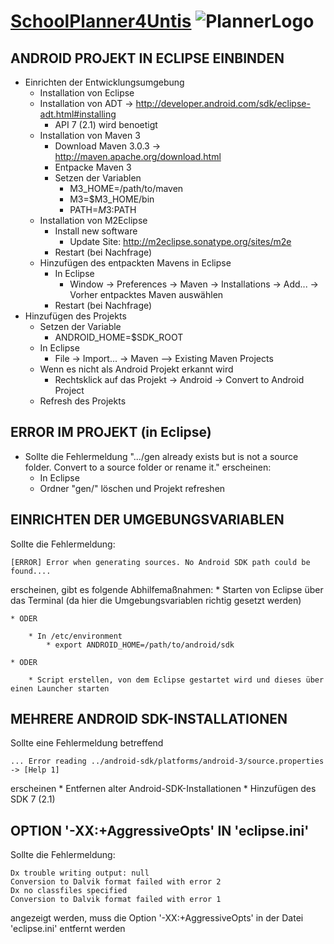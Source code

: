 [SchoolPlanner4Untis](http://www.schoolplanner.at/) ![PlannerLogo](http://www.schoolplanner.at/wordpress/wp-content/themes/notepad-theme/img/logo.png)
==================================================

ANDROID PROJEKT IN ECLIPSE EINBINDEN
------------------------------------

* Einrichten der Entwicklungsumgebung
	* Installation von Eclipse
	* Installation von ADT
		-> http://developer.android.com/sdk/eclipse-adt.html#installing
		* API 7 (2.1) wird benoetigt
	* Installation von Maven 3
		* Download Maven 3.0.3
			-> http://maven.apache.org/download.html
		* Entpacke Maven 3
		* Setzen der Variablen
			* M3_HOME=/path/to/maven
			* M3=$M3_HOME/bin
			* PATH=$M3:$PATH
	* Installation von M2Eclipse
		* Install new software
			* Update Site: http://m2eclipse.sonatype.org/sites/m2e
		* Restart (bei Nachfrage)
	* Hinzufügen des entpackten Mavens in Eclipse
		* In Eclipse
			* Window -> Preferences -> Maven -> Installations -> Add... -> Vorher entpacktes Maven auswählen
		* Restart (bei Nachfrage)
* Hinzufügen des Projekts
	* Setzen der Variable
		* ANDROID_HOME=$SDK_ROOT
	* In Eclipse
		* File -> Import... -> Maven --> Existing Maven Projects
	* Wenn es nicht als Android Projekt erkannt wird
		* Rechtsklick auf das Projekt -> Android -> Convert to Android Project
	* Refresh des Projekts

ERROR IM PROJEKT (in Eclipse)
-----------------------------

* Sollte die Fehlermeldung ".../gen already exists but is not a source folder. Convert to a source folder or rename it." erscheinen:
	* In Eclipse
	* Ordner "gen/" löschen und Projekt refreshen

EINRICHTEN DER UMGEBUNGSVARIABLEN
---------------------------------
	
Sollte die Fehlermeldung:

	[ERROR] Error when generating sources. No Android SDK path could be found....
erscheinen, gibt es folgende Abhilfemaßnahmen:
	* Starten von Eclipse über das Terminal (da hier die Umgebungsvariablen richtig gesetzt werden)
		
	* ODER
		
		* In /etc/environment
			* export ANDROID_HOME=/path/to/android/sdk
	
	* ODER
		
		* Script erstellen, von dem Eclipse gestartet wird und dieses über einen Launcher starten

MEHRERE ANDROID SDK-INSTALLATIONEN
----------------------------------

Sollte eine Fehlermeldung betreffend

	... Error reading ../android-sdk/platforms/android-3/source.properties -> [Help 1]
erscheinen
	* Entfernen alter Android-SDK-Installationen
	* Hinzufügen des SDK 7 (2.1)

OPTION '-XX:+AggressiveOpts' IN 'eclipse.ini'
---------------------------------------------
Sollte die Fehlermeldung:

	Dx trouble writing output: null
	Conversion to Dalvik format failed with error 2
	Dx no classfiles specified
	Conversion to Dalvik format failed with error 1
		
angezeigt werden, muss die Option '-XX:+AggressiveOpts' in der Datei 'eclipse.ini' entfernt werden

